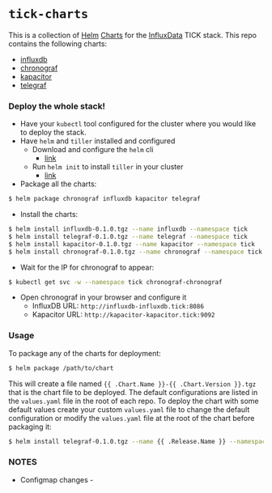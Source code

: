 # `tick-charts`

This is a collection of [Helm](https://github.com/kubernetes/helm) [Charts](https://github.com/kubernetes/charts) for the [InfluxData](https://influxdata.com/time-series-platform) TICK stack. This repo contains the following charts:

- [influxdb](/influxdb/README.md)
- [chronograf](/chronograf/README.md)
- [kapacitor](/kapacitor/README.md)
- [telegraf](/telegraf/README.md)

### Deploy the whole stack!

- Have your `kubectl` tool configured for the cluster where you would like to deploy the stack.
- Have `helm` and `tiller` installed and configured
  - Download and configure the `helm` cli
    * [link](https://github.com/kubernetes/helm/blob/master/docs/install.md)
  - Run `helm init` to install `tiller` in your cluster
    * [link](https://github.com/kubernetes/helm/blob/master/docs/install.md#installing-tiller)
- Package all the charts:
```bash
$ helm package chronograf influxdb kapacitor telegraf
```
- Install the charts:
```bash
$ helm install influxdb-0.1.0.tgz --name influxdb --namespace tick
$ helm install telegraf-0.1.0.tgz --name telegraf --namespace tick
$ helm install kapacitor-0.1.0.tgz --name kapacitor --namespace tick
$ helm install chronograf-0.1.0.tgz --name chronograf --namespace tick
```
- Wait for the IP for chronograf to appear:
```bash
$ kubectl get svc -w --namespace tick chronograf-chronograf
```
- Open chronograf in your browser and configure it
  - InfluxDB URL: `http://influxdb-influxdb.tick:8086`
  - Kapacitor URL: `http://kapacitor-kapacitor.tick:9092`

### Usage

To package any of the charts for deployment:

```bash
$ helm package /path/to/chart
```

This will create a file named `{{ .Chart.Name }}-{{ .Chart.Version }}.tgz` that is the chart file to be deployed. The default configurations are listed in the `values.yaml` file in the root of each repo. To deploy the chart with some default values create your custom `values.yaml` file to change the default configuration or modify the `values.yaml` file at the root of the chart before packaging it:

```bash
$ helm install telegraf-0.1.0.tgz --name {{ .Release.Name }} --namespace {{ .Release.Namespace }} --values /path/to/my_values.yaml
```

### NOTES

- Configmap changes - 
